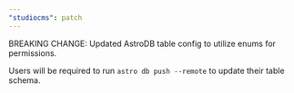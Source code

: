 ```yaml
---
"studiocms": patch
---
```


BREAKING CHANGE: Updated AstroDB table config to utilize enums for permissions.

Users will be required to run `astro db push --remote` to update their table schema.